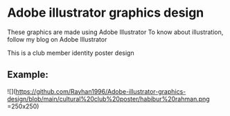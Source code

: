 # Adobe illustrator graphics design
 These graphics are made using Adobe Illustrator  To know about illustration, follow my blog on Adobe Illustrator


This is a club member identity poster design

## Example:

![](https://github.com/Rayhan1996/Adobe-illustrator-graphics-design/blob/main/cultural%20club%20poster/habibur%20rahman.png =250x250)
